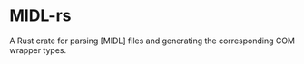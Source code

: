 # MIDL-rs

A Rust crate for parsing [MIDL] files and generating the corresponding COM
wrapper types.
